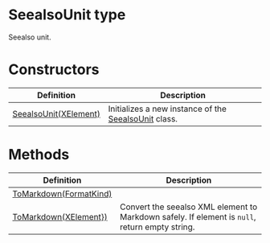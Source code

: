 <a name='T-Vsxmd-Units-SeealsoUnit'></a>
# SeealsoUnit type

Seealso unit.

# Constructors

| Definition | Description |
|-|-|
| [SeealsoUnit(XElement)](/Vsxmd.Units/SeealsoUnit.md/#M-Vsxmd-Units-SeealsoUnit-#ctor-System-Xml-Linq-XElement-) | Initializes a new instance of the [SeealsoUnit](/Vsxmd.Units/SeealsoUnit.md/#T-Vsxmd-Units-SeealsoUnit) class. |

# Methods

| Definition | Description |
|-|-|
| [ToMarkdown(FormatKind)](/Vsxmd.Units/SeealsoUnit.md/#M-Vsxmd-Units-SeealsoUnit-ToMarkdown-Vsxmd-Units-FormatKind-) |  |
| [ToMarkdown(XElement})](/Vsxmd.Units/SeealsoUnit.md/#M-Vsxmd-Units-SeealsoUnit-ToMarkdown-System-Collections-Generic-IEnumerable{System-Xml-Linq-XElement}-) | Convert the seealso XML element to Markdown safely. If element is `null`, return empty string. |
